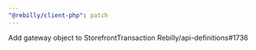 ```yaml
---
"@rebilly/client-php": patch
---
```


Add gateway object to StorefrontTransaction Rebilly/api-definitions#1736
